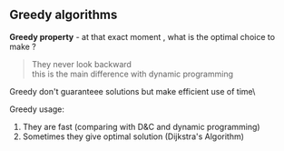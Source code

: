## Greedy algorithms

**Greedy property** - at that exact moment , what is the optimal choice to make ? 

> They never look backward\
> this is the main difference with dynamic programming

Greedy don't guaranteee solutions but make efficient use of time\

Greedy usage:
1. They are fast (comparing with D&C and dynamic programming)
2. Sometimes they give optimal solution (Dijkstra's Algorithm)




